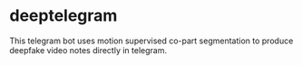 # deeptelegram
This telegram bot uses motion supervised co-part segmentation to produce deepfake video notes directly in telegram.

